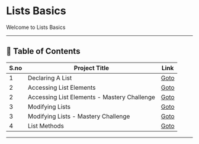 # Lists Basics

Welcome to Lists Basics

---

## 📅 Table of Contents

| S.no | Project Title                               | Link                                                          |
|------|-------------------------------------------- |---------------------------------------------------------------|
| 1    | Declaring A List                            | [Goto](1_declaring_a_list/README.md)                          |
| 2    | Accessing List Elements                     | [Goto](2_accessing_list_elements/README.md)                   |
| 2    | Accessing List Elements - Mastery Challenge | [Goto](2_accessing_list_elements/mastery_challenge/README.md) |
| 3    | Modifying Lists                             | [Goto](3_modifying_lists/README.md)                           |
| 3    | Modifying Lists - Mastery Challenge         | [Goto](3_modifying_lists/mastery_challenge/README.md)         |
| 4    | List Methods                                | [Goto](4_list_methods/README.md)                              |





---

